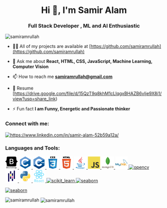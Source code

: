 <h1 align="center">Hi 👋, I'm Samir Alam</h1>
<h3 align="center">Full Stack Developer , ML and AI Enthusiastic</h3>

<p align="left"> <img src="https://komarev.com/ghpvc/?username=samiramrullah&label=Profile%20views&color=0e75b6&style=flat" alt="samiramrullah" /> </p>

- 👨‍💻 All of my projects are available at [https://github.com/samiramrullah](https://github.com/samiramrullah)

- 💬 Ask me about **React, HTML, CSS, JavaScript, Machine Learning, Computer Vision**

- 📫 How to reach me **samiramrullah@gmail.com**

- 📄 Resume [https://drive.google.com/file/d/15QzT9q8khM1cLlqgxBHAZB6vIje9X8i1/view?usp=share_link)

- ⚡ Fun fact **I am Funny, Energetic and Passionate thinker**

<h3 align="left">Connect with me:</h3>
<p align="left">
<a href="https://linkedin.com/in/https://www.linkedin.com/in/samir-alam-52b59a12a/" target="blank"><img align="center" src="https://raw.githubusercontent.com/rahuldkjain/github-profile-readme-generator/master/src/images/icons/Social/linked-in-alt.svg" alt="https://www.linkedin.com/in/samir-alam-52b59a12a/" height="30" width="40" /></a>
</p>

<h3 align="left">Languages and Tools:</h3>
<p align="left"> <a href="https://getbootstrap.com" target="_blank" rel="noreferrer"> <img src="https://raw.githubusercontent.com/devicons/devicon/master/icons/bootstrap/bootstrap-plain-wordmark.svg" alt="bootstrap" width="40" height="40"/> </a> <a href="https://www.cprogramming.com/" target="_blank" rel="noreferrer"> <img src="https://raw.githubusercontent.com/devicons/devicon/master/icons/c/c-original.svg" alt="c" width="40" height="40"/> </a> <a href="https://www.w3schools.com/cpp/" target="_blank" rel="noreferrer"> <img src="https://raw.githubusercontent.com/devicons/devicon/master/icons/cplusplus/cplusplus-original.svg" alt="cplusplus" width="40" height="40"/> </a> <a href="https://www.w3schools.com/css/" target="_blank" rel="noreferrer"> <img src="https://raw.githubusercontent.com/devicons/devicon/master/icons/css3/css3-original-wordmark.svg" alt="css3" width="40" height="40"/> </a> <a href="https://www.w3.org/html/" target="_blank" rel="noreferrer"> <img src="https://raw.githubusercontent.com/devicons/devicon/master/icons/html5/html5-original-wordmark.svg" alt="html5" width="40" height="40"/> </a> <a href="https://www.java.com" target="_blank" rel="noreferrer"> <img src="https://raw.githubusercontent.com/devicons/devicon/master/icons/java/java-original.svg" alt="java" width="40" height="40"/> </a> <a href="https://developer.mozilla.org/en-US/docs/Web/JavaScript" target="_blank" rel="noreferrer"> <img src="https://raw.githubusercontent.com/devicons/devicon/master/icons/javascript/javascript-original.svg" alt="javascript" width="40" height="40"/> </a> <a href="https://www.mongodb.com/" target="_blank" rel="noreferrer"> <img src="https://raw.githubusercontent.com/devicons/devicon/master/icons/mongodb/mongodb-original-wordmark.svg" alt="mongodb" width="40" height="40"/> </a> <a href="https://www.mysql.com/" target="_blank" rel="noreferrer"> <img src="https://raw.githubusercontent.com/devicons/devicon/master/icons/mysql/mysql-original-wordmark.svg" alt="mysql" width="40" height="40"/> </a> <a href="https://opencv.org/" target="_blank" rel="noreferrer"> <img src="https://www.vectorlogo.zone/logos/opencv/opencv-icon.svg" alt="opencv" width="40" height="40"/> </a> <a href="https://pandas.pydata.org/" target="_blank" rel="noreferrer"> <img src="https://raw.githubusercontent.com/devicons/devicon/2ae2a900d2f041da66e950e4d48052658d850630/icons/pandas/pandas-original.svg" alt="pandas" width="40" height="40"/> </a> <a href="https://www.python.org" target="_blank" rel="noreferrer"> <img src="https://raw.githubusercontent.com/devicons/devicon/master/icons/python/python-original.svg" alt="python" width="40" height="40"/> </a> <a href="https://reactjs.org/" target="_blank" rel="noreferrer"> <img src="https://raw.githubusercontent.com/devicons/devicon/master/icons/react/react-original-wordmark.svg" alt="react" width="40" height="40"/> </a> <a href="https://scikit-learn.org/" target="_blank" rel="noreferrer"> <img src="https://upload.wikimedia.org/wikipedia/commons/0/05/Scikit_learn_logo_small.svg" alt="scikit_learn" width="40" height="40"/> </a> <a href="https://seaborn.pydata.org/" target="_blank" rel="noreferrer"> <img src="https://seaborn.pydata.org/_images/logo-mark-lightbg.svg" alt="seaborn" width="40" height="40"/> 
  
</a> <a href="[https://seaborn.pydata.org/](https://mui.com/)" target="_blank" rel="noreferrer"> <img src="https://mui.com/static/logo.png" alt="seaborn" width="40" height="40"/> 
  </a> </p>


<p><img align="left" src="https://github-readme-stats.vercel.app/api/top-langs?username=samiramrullah&show_icons=true&locale=en&layout=compact" alt="samiramrullah" /></p>

<p>&nbsp;<img align="center" src="https://github-readme-stats.vercel.app/api?username=samiramrullah&show_icons=true&locale=en" alt="samiramrullah" /></p>
